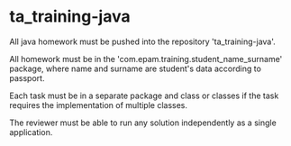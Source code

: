 # ta_training-java

All java homework must be pushed into the repository 'ta_training-java'.

All homework must be in the 'com.epam.training.student_name_surname' package,
where name and surname are student's data according to passport.


Each task must be in a separate package and class or classes if the task requires the implementation of multiple classes.

The reviewer must be able to run any solution independently as a single application.
